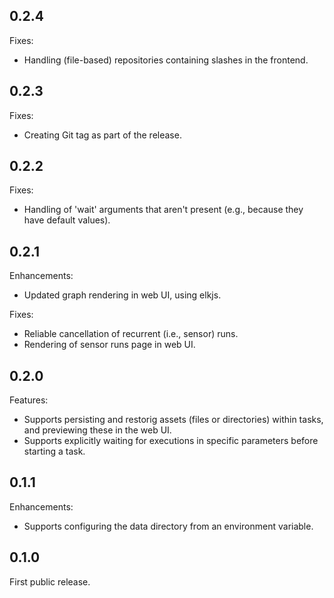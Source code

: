 ## 0.2.4

Fixes:

- Handling (file-based) repositories containing slashes in the frontend.

## 0.2.3

Fixes:

- Creating Git tag as part of the release.

## 0.2.2

Fixes:

- Handling of 'wait' arguments that aren't present (e.g., because they have default values).

## 0.2.1

Enhancements:

- Updated graph rendering in web UI, using elkjs.

Fixes:

- Reliable cancellation of recurrent (i.e., sensor) runs.
- Rendering of sensor runs page in web UI.

## 0.2.0

Features:

- Supports persisting and restorig assets (files or directories) within tasks, and previewing these in the web UI.
- Supports explicitly waiting for executions in specific parameters before starting a task.

## 0.1.1

Enhancements:

- Supports configuring the data directory from an environment variable.

## 0.1.0

First public release.
